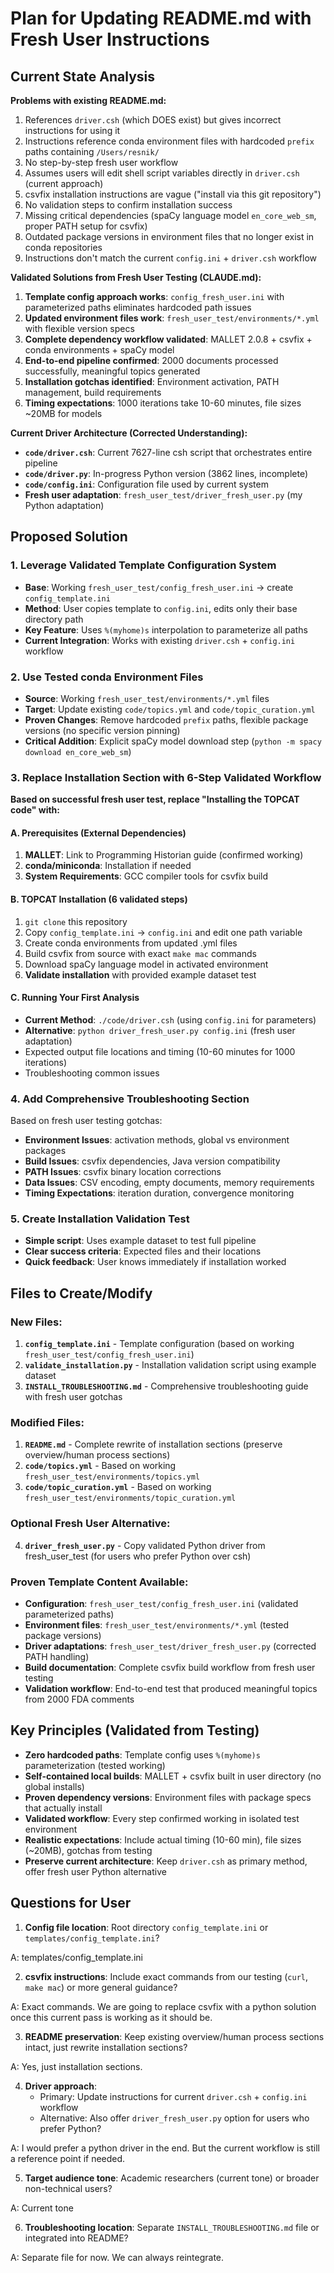# Plan for Updating README.md with Fresh User Instructions

## Current State Analysis

**Problems with existing README.md:**

1. References `driver.csh` (which DOES exist) but gives incorrect instructions for using it
2. Instructions reference conda environment files with hardcoded `prefix` paths containing `/Users/resnik/`
3. No step-by-step fresh user workflow 
4. Assumes users will edit shell script variables directly in `driver.csh` (current approach)
5. csvfix installation instructions are vague ("install via this git repository")
6. No validation steps to confirm installation success
7. Missing critical dependencies (spaCy language model `en_core_web_sm`, proper PATH setup for csvfix)
8. Outdated package versions in environment files that no longer exist in conda repositories
9. Instructions don't match the current `config.ini` + `driver.csh` workflow

**Validated Solutions from Fresh User Testing (CLAUDE.md):**

1. **Template config approach works**: `config_fresh_user.ini` with parameterized paths eliminates hardcoded path issues
2. **Updated environment files work**: `fresh_user_test/environments/*.yml` with flexible version specs  
3. **Complete dependency workflow validated**: MALLET 2.0.8 + csvfix + conda environments + spaCy model
4. **End-to-end pipeline confirmed**: 2000 documents processed successfully, meaningful topics generated
5. **Installation gotchas identified**: Environment activation, PATH management, build requirements
6. **Timing expectations**: 1000 iterations take 10-60 minutes, file sizes ~20MB for models

**Current Driver Architecture (Corrected Understanding):**

- **`code/driver.csh`**: Current 7627-line csh script that orchestrates entire pipeline
- **`code/driver.py`**: In-progress Python version (3862 lines, incomplete)  
- **`code/config.ini`**: Configuration file used by current system
- **Fresh user adaptation**: `fresh_user_test/driver_fresh_user.py` (my Python adaptation)

## Proposed Solution

### 1. Leverage Validated Template Configuration System
- **Base**: Working `fresh_user_test/config_fresh_user.ini` → create `config_template.ini`
- **Method**: User copies template to `config.ini`, edits only their base directory path
- **Key Feature**: Uses `%(myhome)s` interpolation to parameterize all paths
- **Current Integration**: Works with existing `driver.csh` + `config.ini` workflow

### 2. Use Tested conda Environment Files  
- **Source**: Working `fresh_user_test/environments/*.yml` files
- **Target**: Update existing `code/topics.yml` and `code/topic_curation.yml`
- **Proven Changes**: Remove hardcoded `prefix` paths, flexible package versions (no specific version pinning)
- **Critical Addition**: Explicit spaCy model download step (`python -m spacy download en_core_web_sm`)

### 3. Replace Installation Section with 6-Step Validated Workflow
**Based on successful fresh user test, replace "Installing the TOPCAT code" with:**

#### A. Prerequisites (External Dependencies)
1. **MALLET**: Link to Programming Historian guide (confirmed working)
2. **conda/miniconda**: Installation if needed
3. **System Requirements**: GCC compiler tools for csvfix build

#### B. TOPCAT Installation (6 validated steps)
1. `git clone` this repository  
2. Copy `config_template.ini` → `config.ini` and edit one path variable
3. Create conda environments from updated .yml files
4. Build csvfix from source with exact `make mac` commands
5. Download spaCy language model in activated environment
6. **Validate installation** with provided example dataset test

#### C. Running Your First Analysis
- **Current Method**: `./code/driver.csh` (using `config.ini` for parameters)
- **Alternative**: `python driver_fresh_user.py config.ini` (fresh user adaptation)
- Expected output file locations and timing (10-60 minutes for 1000 iterations)
- Troubleshooting common issues

### 4. Add Comprehensive Troubleshooting Section
Based on fresh user testing gotchas:

- **Environment Issues**: activation methods, global vs environment packages
- **Build Issues**: csvfix dependencies, Java version compatibility  
- **PATH Issues**: csvfix binary location corrections
- **Data Issues**: CSV encoding, empty documents, memory requirements
- **Timing Expectations**: iteration duration, convergence monitoring

### 5. Create Installation Validation Test
- **Simple script**: Uses example dataset to test full pipeline
- **Clear success criteria**: Expected files and their locations
- **Quick feedback**: User knows immediately if installation worked

## Files to Create/Modify

### New Files:
1. **`config_template.ini`** - Template configuration (based on working `fresh_user_test/config_fresh_user.ini`)
2. **`validate_installation.py`** - Installation validation script using example dataset
3. **`INSTALL_TROUBLESHOOTING.md`** - Comprehensive troubleshooting guide with fresh user gotchas

### Modified Files:
1. **`README.md`** - Complete rewrite of installation sections (preserve overview/human process sections)
2. **`code/topics.yml`** - Based on working `fresh_user_test/environments/topics.yml` 
3. **`code/topic_curation.yml`** - Based on working `fresh_user_test/environments/topic_curation.yml`

### Optional Fresh User Alternative:
4. **`driver_fresh_user.py`** - Copy validated Python driver from fresh_user_test (for users who prefer Python over csh)

### Proven Template Content Available:
- **Configuration**: `fresh_user_test/config_fresh_user.ini` (validated parameterized paths)
- **Environment files**: `fresh_user_test/environments/*.yml` (tested package versions)
- **Driver adaptations**: `fresh_user_test/driver_fresh_user.py` (corrected PATH handling)
- **Build documentation**: Complete csvfix build workflow from fresh user testing
- **Validation workflow**: End-to-end test that produced meaningful topics from 2000 FDA comments

## Key Principles (Validated from Testing)
- **Zero hardcoded paths**: Template config uses `%(myhome)s` parameterization (tested working)
- **Self-contained local builds**: MALLET + csvfix built in user directory (no global installs) 
- **Proven dependency versions**: Environment files with package specs that actually install
- **Validated workflow**: Every step confirmed working in isolated test environment
- **Realistic expectations**: Include actual timing (10-60 min), file sizes (~20MB), gotchas from testing
- **Preserve current architecture**: Keep `driver.csh` as primary method, offer fresh user Python alternative

## Questions for User

1. **Config file location**: Root directory `config_template.ini` or `templates/config_template.ini`?

A: templates/config_template.ini

2. **csvfix instructions**: Include exact commands from our testing (`curl`, `make mac`) or more general guidance?

A: Exact commands. We are going to replace csvfix with a python solution once this current pass is working as it should be.

3. **README preservation**: Keep existing overview/human process sections intact, just rewrite installation sections?

A: Yes, just installation sections.

4. **Driver approach**: 
   - Primary: Update instructions for current `driver.csh` + `config.ini` workflow
   - Alternative: Also offer `driver_fresh_user.py` option for users who prefer Python?

   
A: I would prefer a python driver in the end. But the current workflow is still a reference point if needed.   

5. **Target audience tone**: Academic researchers (current tone) or broader non-technical users?

A: Current tone

6. **Troubleshooting location**: Separate `INSTALL_TROUBLESHOOTING.md` file or integrated into README?

A: Separate file for now. We can always reintegrate.
